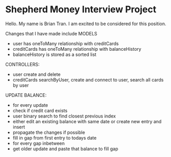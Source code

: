 # Shepherd Money Interview Project

Hello. My name is Brian Tran. I am excited to be considered for this position. 

Changes that I have made include
MODELS
- user has oneToMany relationship with creditCards
- creditCards has oneToMany relationship with balanceHistory
- balanceHistory is stored as a sorted list

CONTROLLERS:
- user create and delete
- creditCards searchByUser, create and connect to user, search all cards by user

UPDATE BALANCE:
- for every update
- check if credit card exists
- user binary search to find closest previous index
- either edit an existing balance with same date or create new entry and insert
- propagate the changes if possible
- fill in gap from first entry to todays date
- for every gap inbetween
- get older update and paste that balance to fill gap
